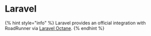 # Laravel

{% hint style="info" %}
Laravel provides an official integration with RoadRunner via [Laravel Octane](https://github.com/laravel/octane).
{% endhint %}
